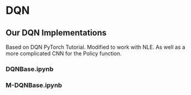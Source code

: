 # DQN

## Our DQN Implementations

Based on DQN PyTorch Tutorial. Modified to work with NLE. 
As well as a more complicated CNN for the Policy function. 

### DQNBase.ipynb

### M-DQNBase.ipynb
